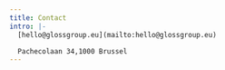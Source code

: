 ```yaml
---
title: Contact
intro: |-
  [hello@glossgroup.eu](mailto:hello@glossgroup.eu)         

  Pachecolaan 34,1000 Brussel
---
```

